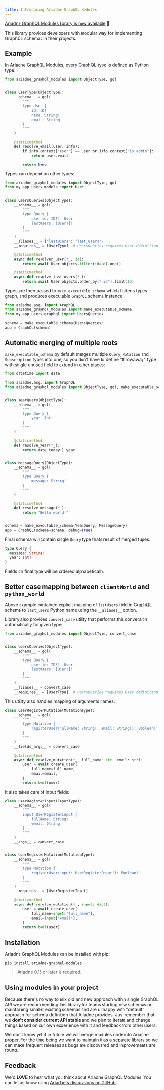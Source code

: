 ```yaml
---
title: Introducing Ariadne GraphQL Modules
---
```


[Ariadne GraphQL Modules library is now available](https://github.com/mirumee/ariadne-graphql-modules) 🎉

This library provides developers with modular way for implementing GraphQL schemas in their projects.

<!--truncate-->

## Example

In Ariadne GraphQL Modules, every GraphQL type is defined as Python type:

```python
from ariadne_graphql_modules import ObjectType, gql


class UserType(ObjectType):
    __schema__ = gql(
        """
        type User {
            id: ID!
            name: String!
            email: String
        }
        """
    )

    @staticmethod
    def resolve_email(user, info):
        if info.context["user"] == user or info.context["is_admin"]:
            return user.email

        return None
```

Types can depend on other types:

```python
from ariadne_graphql_modules import ObjectType, gql
from my_app.users.models import User


class UsersQueries(ObjectType):
    __schema__ = gql(
        """
        type Query {
            user(id: ID!): User
            lastUsers: [User!]!
        }
        """
    )
    __aliases__ = {"lastUsers": "last_users"}
    __requires__ = [UserType]  # UsersQueries requires User definition

    @staticmethod
    async def resolver_user(*_, id):
        return await User.objects.filter(id=id).one()

    @staticmethod
    async def resolve_last_users(*_):
        return await User.objects.order_by("-id").limit(10)
```

Types are then passed to `make_executable_schema` which flattens types graph, and produces executable `GraphQL` schema instance:

```python
from ariadne.asgi import GraphQL
from ariadne_graphql_modules import make_executable_schema
from my_app.users.graphql import UsersQueries

schema = make_executable_schema(UsersQueries)
app = GraphQL(schema)
```

## Automatic merging of multiple roots

`make_executable_schema` by default merges multiple `Query`, `Mutation` and `Subscription` types into one, so you don't have to define "throwaway" type with single unused field to extend in other places:

```python
from datetime import date

from ariadne.asgi import GraphQL
from ariadne_graphql_modules import ObjectType, gql, make_executable_schema


class YearQuery(ObjectType):
    __schema__ = gql(
        """
        type Query {
            year: Int!
        }
        """
    )

    @staticmethod
    def resolve_year(*_):
        return date.today().year


class MessageQuery(ObjectType):
    __schema__ = gql(
        """
        type Query {
            message: String!
        }
        """
    )

    @staticmethod
    def resolve_message(*_):
        return "Hello world!"


schema = make_executable_schema(YearQuery, MessageQuery)
app = GraphQL(schema=schema, debug=True)
```

Final schema will contain single `Query` type thats result of merged tupes:

```graphql
type Query {
  message: String!
  year: Int!
}
```

Fields on final type will be ordered alphabetically.

## Better case mapping between `clientWorld` and `python_world`

Above example contained explicit mapping of `lastUsers` field in GraphQL schema to `last_users` Python name using the `__aliases__` option.

Library also provides `convert_case` utility that performs this conversion automatically for given type:

```python
from ariadne_graphql_modules import ObjectType, convert_case


class UsersQueries(ObjectType):
    __schema__ = gql(
        """
        type Query {
            user(id: ID!): User
            lastUsers: [User!]!
        }
        """
    )
    __aliases__ = convert_case
    __requires__ = [UserType]  # UsersQueries requires User definition
```

This utility also handles mapping of arguments names:

```python
class UserRegisterMutation(MutationType):
    __schema__ = gql(
        """
        type Mutation {
            registerUser(fullName: String!, email: String!): Boolean!
        }
        """
    )
    __fields_args__ = convert_case

    @staticmethod
    async def resolve_mutation(*_, full_name: str, email: str):
        user = await create_user(
            full_name=full_name,
            email=email,
        )
        return bool(user)
```

It also takes care of input fields:

```python
class UserRegisterInput(InputType):
    __schema__ = gql(
        """
        input UserRegisterInput {
            fullName: String!
            email: String!
        }
        """
    )
    __args__ = convert_case


class UserRegisterMutation(MutationType):
    __schema__ = gql(
        """
        type Mutation {
            registerUser(input: UserRegisterInput!): Boolean!
        }
        """
    )
    __requires__ = [UserRegisterInput]

    @staticmethod
    async def resolve_mutation(*_, input: dict):
        user = await create_user(
            full_name=input["full_name"],
            email=input["email"],
        )
        return bool(user)
```

## Installation

Ariadne GraphQL Modules can be installed with pip:

```console
pip install ariadne-graphql-modules
```

> Ariadne 0.15 or later is required.

## Using modules in your project

Because there's no way to mix old and new approach within single GraphQL API we are recommending this library for teams starting new schemas or maintaining smaller existing schemas and are unhappy with "default" approach for schema definition that Ariadne provides. Just remember that we **don't consider current API stable** and we plan to iterate and change things based on our own experience with it and feedback from other users.

We don't know yet if in future we will merge modules code into Ariadne proper. For the time being we want to maintain it as a separate library so we can make frequent releases as bugs are discovered and improvements are found.

## Feedback

We'd **LOVE** to hear what you think about Ariadne GraphQL Modules. You can let us know using [Ariadne's discussions on GitHub](https://github.com/mirumee/ariadne/discussions).

